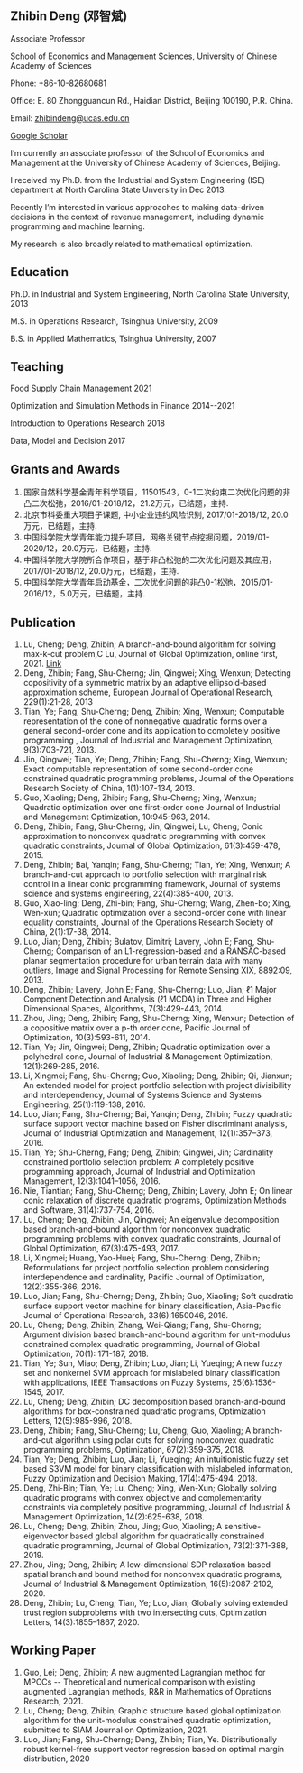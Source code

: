 ## Zhibin Deng (邓智斌)
Associate Professor 

School of Economics and Management Sciences, University of Chinese Academy of Sciences

Phone: +86-10-82680681

Office: E. 80 Zhongguancun Rd., Haidian District, Beijing 100190, P.R. China.

Email: zhibindeng@ucas.edu.cn

[Google Scholar](https://scholar.google.com/citations?user=75bsev4AAAAJ&hl=en)

I’m currently an associate professor of the School of Economics and Management at the University of Chinese Academy of Sciences, Beijing. 

I received my Ph.D. from the Industrial and System Engineering (ISE) department at North Carolina State Unversity in Dec 2013. 

Recently I’m interested in various approaches to making data-driven decisions in the context of revenue management, including dynamic programming and machine learning.

My research is also broadly related to mathematical optimization.

## Education
Ph.D. in Industrial and System Engineering, North Carolina State University, 2013

M.S. in Operations Research, Tsinghua University, 2009

B.S. in Applied Mathematics, Tsinghua University, 2007

## Teaching
Food Supply Chain Management 2021

Optimization and Simulation Methods in Finance 2014--2021

Introduction to Operations Research 2018

Data, Model and Decision  2017

## Grants and Awards
1. 国家自然科学基金青年科学项目，11501543，0-1二次约束二次优化问题的非凸二次松弛，2016/01-2018/12，21.2万元，已结题，主持.
2. 北京市科委重大项目子课题, 中小企业违约风险识别, 2017/01-2018/12, 20.0万元，已结题，主持.
3. 中国科学院大学青年能力提升项目，网络关键节点挖掘问题，2019/01-2020/12，20.0万元，已结题，主持.
4. 中国科学院大学院所合作项目，基于非凸松弛的二次优化问题及其应用，2017/01-2018/12, 20.0万元，已结题，主持.
5. 中国科学院大学青年启动基金，二次优化问题的非凸0-1松弛，2015/01-2016/12，5.0万元，已结题，主持.

## Publication
1. Lu, Cheng; Deng, Zhibin; A branch-and-bound algorithm for solving max-k-cut problem,C Lu, Journal of Global Optimization, online first, 2021. [Link](https://link.springer.com/article/10.1007/s10898-021-00999-z)
1. Deng, Zhibin; Fang, Shu-Cherng; Jin, Qingwei; Xing, Wenxun; 	Detecting copositivity of a symmetric matrix by an adaptive ellipsoid-based approximation scheme, European Journal of Operational Research, 229(1):21-28,	2013
2. Tian, Ye; Fang, Shu-Cherng; Deng, Zhibin; Xing, Wenxun; Computable representation of the cone of nonnegative quadratic forms over a general second-order cone and its application to completely positive programming	, Journal of Industrial and Management Optimization,	9(3):703-721, 2013.
3. Jin, Qingwei; Tian, Ye; Deng, Zhibin; Fang, Shu-Cherng; Xing, Wenxun; Exact computable representation of some second-order cone constrained quadratic programming problems, Journal of the Operations Research Society of China, 1(1):107-134, 2013.
4. Guo, Xiaoling; Deng, Zhibin; Fang, Shu-Cherng; Xing, Wenxun; Quadratic optimization over one first-order cone	Journal of Industrial and Management Optimization, 10:945-963, 2014.
5. Deng, Zhibin; Fang, Shu-Cherng; Jin, Qingwei; Lu, Cheng; Conic approximation to nonconvex quadratic programming with convex quadratic constraints, Journal of Global Optimization, 61(3):459-478, 2015.
6. Deng, Zhibin; Bai, Yanqin; Fang, Shu-Cherng; Tian, Ye; Xing, Wenxun; A branch-and-cut approach to portfolio selection with marginal risk control in a linear conic programming framework, Journal of systems science and systems engineering, 22(4):385-400, 2013.
7. Guo, Xiao-ling; Deng, Zhi-bin; Fang, Shu-Cherng; Wang, Zhen-bo; Xing, Wen-xun; Quadratic optimization over a second-order cone with linear equality constraints, Journal of the Operations Research Society of China, 2(1):17-38, 2014.
8. Luo, Jian; Deng, Zhibin; Bulatov, Dimitri; Lavery, John E; Fang, Shu-Cherng; Comparison of an L1-regression-based and a RANSAC-based planar segmentation procedure for urban terrain data with many outliers, Image and Signal Processing for Remote Sensing XIX, 8892:09, 2013.
9. Deng, Zhibin; Lavery, John E; Fang, Shu-Cherng; Luo, Jian; ℓ1 Major Component Detection and Analysis (ℓ1 MCDA) in Three and Higher Dimensional Spaces, Algorithms, 7(3):429-443, 2014.
10. Zhou, Jing; Deng, Zhibin; Fang, Shu-Cherng; Xing, Wenxun; Detection of a copositive matrix over a p-th order cone, Pacific Journal of Optimization, 10(3):593-611, 2014.
11. Tian, Ye; Jin, Qingwei; Deng, Zhibin; Quadratic optimization over a polyhedral cone, Journal of Industrial & Management Optimization, 12(1):269-285, 2016.
12. Li, Xingmei; Fang, Shu-Cherng; Guo, Xiaoling; Deng, Zhibin; Qi, Jianxun; An extended model for project portfolio selection with project divisibility and interdependency, Journal of Systems Science and Systems Engineering, 25(1):119-138, 2016.
13. Luo, Jian; Fang, Shu-Cherng; Bai, Yanqin; Deng, Zhibin; Fuzzy quadratic surface support vector machine based on Fisher discriminant analysis, Journal of Industrial Optimization and Management, 12(1):357–373, 2016.
14. Tian, Ye; Shu-Cherng, Fang; Deng, Zhibin; Qingwei, Jin; Cardinality constrained portfolio selection problem: A completely positive programming approach, Journal of Industrial and Optimization Management, 12(3):1041–1056, 2016.
15. Nie, Tiantian; Fang, Shu-Cherng; Deng, Zhibin; Lavery, John E; On linear conic relaxation of discrete quadratic programs, Optimization Methods and Software, 31(4):737-754, 2016.
16. Lu, Cheng; Deng, Zhibin; Jin, Qingwei; An eigenvalue decomposition based branch-and-bound algorithm for nonconvex quadratic programming problems with convex quadratic constraints, Journal of Global Optimization, 67(3):475-493, 2017.
17. Li, Xingmei; Huang, Yao-Huei; Fang, Shu-Cherng; Deng, Zhibin; Reformulations for project portfolio selection problem considering interdependence and cardinality, Pacific Journal of Optimization, 12(2):355-366, 2016.
18. Luo, Jian; Fang, Shu-Cherng; Deng, Zhibin; Guo, Xiaoling; Soft quadratic surface support vector machine for binary classification, Asia-Pacific Journal of Operational Research, 33(6):1650046, 2016.
19. Lu, Cheng; Deng, Zhibin; Zhang, Wei-Qiang; Fang, Shu-Cherng; Argument division based branch-and-bound algorithm for unit-modulus constrained complex quadratic programming, Journal of Global Optimization, 70(1): 171-187, 2018.
20. Tian, Ye; Sun, Miao; Deng, Zhibin; Luo, Jian; Li, Yueqing; A new fuzzy set and nonkernel SVM approach for mislabeled binary classification with applications,	IEEE Transactions on Fuzzy Systems, 25(6):1536-1545, 2017.
21. Lu, Cheng; Deng, Zhibin; DC decomposition based branch-and-bound algorithms for box-constrained quadratic programs,	Optimization Letters, 12(5):985-996, 2018.
22. Deng, Zhibin; Fang, Shu-Cherng; Lu, Cheng; Guo, Xiaoling; A branch-and-cut algorithm using polar cuts for solving nonconvex quadratic programming problems, Optimization, 67(2):359-375, 2018.
23. Tian, Ye; Deng, Zhibin; Luo, Jian; Li, Yueqing; An intuitionistic fuzzy set based S3VM model for binary classification with mislabeled information, Fuzzy Optimization and Decision Making, 17(4):475-494, 2018.
24. Deng, Zhi-Bin; Tian, Ye; Lu, Cheng; Xing, Wen-Xun; Globally solving quadratic programs with convex objective and complementarity constraints via completely positive programming, Journal of Industrial & Management Optimization, 14(2):625-638, 2018.
25. Lu, Cheng; Deng, Zhibin; Zhou, Jing; Guo, Xiaoling; A sensitive-eigenvector based global algorithm for quadratically constrained quadratic programming, Journal of Global Optimization, 73(2):371-388, 2019.
26. Zhou, Jing; Deng, Zhibin; A low-dimensional SDP relaxation based spatial branch and bound method for nonconvex quadratic programs, Journal of Industrial & Management Optimization, 16(5):2087-2102, 2020.
27. Deng, Zhibin; Lu, Cheng; Tian, Ye; Luo, Jian; Globally solving extended trust region subproblems with two intersecting cuts, Optimization Letters, 14(3):1855–1867, 2020.


## Working Paper
1. Guo, Lei; Deng, Zhibin; A new augmented Lagrangian method for MPCCs -- Theoretical and numerical comparison with existing augmented Lagrangian methods, R&R in Mathematics of Oprations Research, 2021.
2. Lu, Cheng; Deng, Zhibin; Graphic structure based global optimization algorithm for the unit-modulus constrained quadratic optimization, submitted to SIAM Journal on Optimization, 2021. 
3. Luo, Jian; Fang, Shu-Cherng; Deng, Zhibin; Tian, Ye. Distributionally robust kernel-free support vector regression based on optimal margin distribution, 2020
